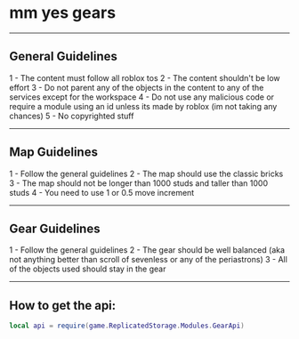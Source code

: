 # mm yes gears

---

## General Guidelines

1 - The content must follow all roblox tos
2 - The content shouldn't be low effort
3 - Do not parent any of the objects in the content to any of the services except for the workspace
4 - Do not use any malicious code or require a module using an id unless its made by roblox (im not taking any chances)
5 - No copyrighted stuff

---

## Map Guidelines

1 - Follow the general guidelines
2 - The map should use the classic bricks
3 - The map should not be longer than 1000 studs and taller than 1000 studs
4 - You need to use 1 or 0.5 move increment

---

## Gear Guidelines

1 - Follow the general guidelines
2 - The gear should be well balanced (aka not anything better than scroll of sevenless or any of the periastrons)
3 - All of the objects used should stay in the gear

---

## How to get the api:
```lua
local api = require(game.ReplicatedStorage.Modules.GearApi)
```
